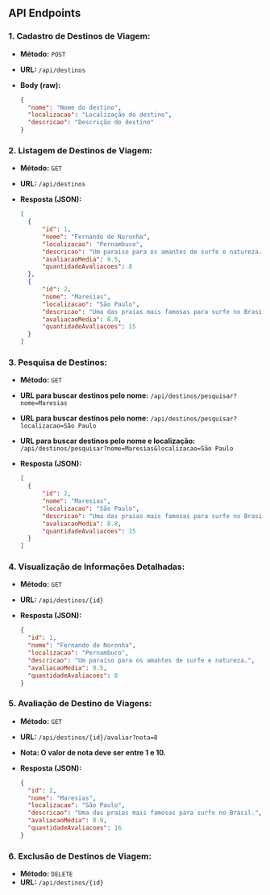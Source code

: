 ## API Endpoints

### 1. Cadastro de Destinos de Viagem:

- **Método:** `POST`  
- **URL:** `/api/destinos`  
- **Body (raw):**

  ```json
  {
    "nome": "Nome do destino",
    "localizacao": "Localização do destino",
    "descricao": "Descrição do destino"
  }
  ```

### 2. Listagem de Destinos de Viagem:

- **Método:** `GET`  
- **URL:** `/api/destinos`  
- **Resposta (JSON):**

  ```json
  [
    {
        "id": 1, 
        "nome": "Fernando de Noronha",
        "localizacao": "Pernambuco",
        "descricao": "Um paraíso para os amantes de surfe e natureza.",
        "avaliacaoMedia": 9.5,
        "quantidadeAvaliacoes": 8
    },
    {
        "id": 2,
        "nome": "Maresias",
        "localizacao": "São Paulo",
        "descricao": "Uma das praias mais famosas para surfe no Brasil.",
        "avaliacaoMedia": 8.8,
        "quantidadeAvaliacoes": 15
    }
  ]
  ```

### 3. Pesquisa de Destinos:

- **Método:** `GET`  
- **URL para buscar destinos pelo nome:** `/api/destinos/pesquisar?nome=Maresias`
- **URL para buscar destinos pelo nome:** `/api/destinos/pesquisar?localizacao=São Paulo`
- **URL para buscar destinos pelo nome e localização:** `/api/destinos/pesquisar?nome=Maresias&localizacao=São Paulo`
- **Resposta (JSON):**

  ```json
  [
    {
        "id": 2,
        "nome": "Maresias",
        "localizacao": "São Paulo",
        "descricao": "Uma das praias mais famosas para surfe no Brasil.",
        "avaliacaoMedia": 8.8,
        "quantidadeAvaliacoes": 15
    }
  ]
  ```

### 4. Visualização de Informações Detalhadas:

- **Método:** `GET`  
- **URL:** `/api/destinos/{id}`
- **Resposta (JSON):**

  ```json
  {
    "id": 1,
    "nome": "Fernando de Noronha",
    "localizacao": "Pernambuco",
    "descricao": "Um paraíso para os amantes de surfe e natureza.",
    "avaliacaoMedia": 9.5,
    "quantidadeAvaliacoes": 8
  }
  ```

### 5. Avaliação de Destino de Viagens:

- **Método:** `GET`  
- **URL:** `/api/destinos/{id}/avaliar?nota=8`
- **Nota: O valor de nota deve ser entre 1 e 10.**
- **Resposta (JSON):**

  ```json
  {
    "id": 2,
    "nome": "Maresias",
    "localizacao": "São Paulo",
    "descricao": "Uma das praias mais famosas para surfe no Brasil.",
    "avaliacaoMedia": 8.9,
    "quantidadeAvaliacoes": 16
  }
  ```

### 6. Exclusão de Destinos de Viagem:

- **Método:** `DELETE`  
- **URL:** `/api/destinos/{id}`
